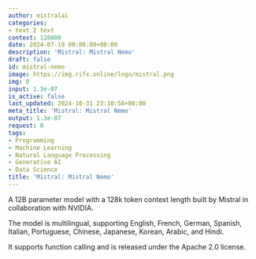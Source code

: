 ```yaml
---
author: mistralai
categories:
- text 2 text
context: 128000
date: 2024-07-19 00:00:00+00:00
description: 'Mistral: Mistral Nemo'
draft: false
id: mistral-nemo
image: https://img.rifx.online/logo/mistral.png
img: 0
input: 1.3e-07
is_active: false
last_updated: 2024-10-31 23:10:58+00:00
meta_title: 'Mistral: Mistral Nemo'
output: 1.3e-07
request: 0
tags:
- Programming
- Machine Learning
- Natural Language Processing
- Generative AI
- Data Science
title: 'Mistral: Mistral Nemo'
---
```
















A 12B parameter model with a 128k token context length built by Mistral in collaboration with NVIDIA.

The model is multilingual, supporting English, French, German, Spanish, Italian, Portuguese, Chinese, Japanese, Korean, Arabic, and Hindi.

It supports function calling and is released under the Apache 2.0 license.

